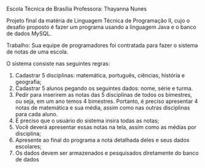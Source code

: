 Escola Técnica de Brasília
Professora: Thayanna Nunes

Projeto final da matéria de Linguagem Técnica de Programação II, cujo o desafio proposto é fazer um programa usando a linguagem Java e o banco de dados MySQL.

Trabalho:
Sua equipe de programadores foi contratada para fazer o sistema de notas de uma escola.

O sistema consiste nas seguintes regras:

1. Cadastrar 5 disciplinas: matemática, português, ciências, história e geografia;
2. Cadastrar 5 alunos pegando os seguintes dados: nome, série e turma.
3. Pedir para inserirem as notas das 5 disciplinas de todos os bimestres, ou seja, em
um ano temos 4 bimestres. Portanto, é preciso apresentar 4 notas de matemática e
sua média, assim como nas outras disciplinas para cada aluno.
4. É preciso que o usuário do sistema insira todas as notas;
5. Você deverá apresentar essas notas na tela, assim como as médias por disciplina;
6. Apresente ao final do programa a nota detalhada deles e seus dados escolares;
7. Os dados devem ser armazenados e pesquisados diretamente do banco de dados



